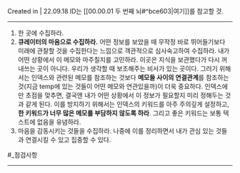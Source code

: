 Created in | 22.09.18
ID는 [[00.00.01 두 번째 뇌#^bce603|여기]]를 참고할 것.

---
1. 한 곳에 수집하라.
2. **큐레이터의 마음으로 수집하라.**
	어떤 정보를 보았을 때 무작정 바로 뛰어들기보다 미래에 관찰할 것을 수집한다는 느낌으로 객관적으로 심사숙고하여 수집하라. 내가 어떤 상황에서 이 메모와 마주칠지를 고민하라. 이곳은 지식을 보관했다가 다시 꺼내쓰는 곳이 아니다. 우리가 생각할 때 보조해주는 비서가 있는 곳이다.
	그러기 위해서는 인덱스와 관련된 메모를 참조하는 것보다 **메모들 사이의 연결관계**를 참조하는 것(지금 temp에 있는 것들이 어떤 메모와 연관있을까)이 더욱 중요하다. 인덱스에만 초점을 맞추면, 결국엔 내가 어떤 상황에서 이 정보가 필요할지 미리 정해두는 것과 같게 된다.
	이를 방지하기 위해서는 인덱스의 키워드를 아주 주의깊게 설정하고, **한 키워드가 너무 많은 메모를 부담하지 않도록 하라**. 그리고 좋은 키워드는 보통 텍스트에 없음을 유념하라.
3. 마음을 감동시키는 것들을 수집하라.
	나중에 이를 정리하면서 내가 관심 있는 것들과 연결시킬 수 있고 집중할 수 있다. 

#_점검사항

---
